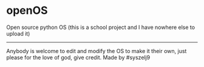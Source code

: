 # openOS
Open source python OS (this is a school project and I have nowhere else to upload it)
____________________________________________________________________________________________________
Anybody is welcome to edit and modify the OS to make it their own, just please for the love of god, give credit.
Made by #syszelj9
